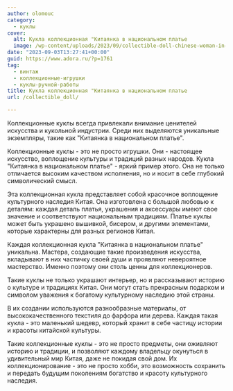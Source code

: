 ```yaml
---
author: olomouc
category:
  - куклы
cover:
  alt: Кукла коллекционная "Китаянка в национальном платье
  image: /wp-content/uploads/2023/09/collectible-doll-chinese-woman-in-national-dress.png
date: "2023-09-03T13:27:41+00:00"
guid: https://www.adora.ru/?p=1761
tag:
  - винтаж
  - коллекционные-игрушки
  - куклы-ручной-работы
title: Кукла коллекционная "Китаянка в национальном платье
url: /collectible_doll/

---
```

Коллекционные куклы всегда привлекали внимание ценителей искусства и кукольной индустрии. Среди них выделяются уникальные экземпляры, такие как "Китаянка в национальном платье".

Коллекционные куклы \- это не просто игрушки. Они \- настоящее искусство, воплощение культуры и традиций разных народов. Кукла "Китаянка в национальном платье" \- яркий пример этого. Она не только отличается высоким качеством исполнения, но и носит в себе глубокий символический смысл.

Эта коллекционная кукла представляет собой красочное воплощение культурного наследия Китая. Она изготовлена с большой любовью к деталям: каждая деталь платья, украшения и аксессуары имеют свое значение и соответствуют национальным традициям. Платье куклы может быть украшено вышивкой, бисером, и другими элементами, которые характерны для разных регионов Китая.

Каждая коллекционная кукла "Китаянка в национальном платье" уникальна. Мастера, создающие такие произведения искусства, вкладывают в них частичку своей души и проявляют невероятное мастерство. Именно поэтому они столь ценны для коллекционеров.

Такие куклы не только украшают интерьер, но и рассказывают историю о культуре и традициях Китая. Они могут стать прекрасным подарком и символом уважения к богатому культурному наследию этой страны.

В их создании используются разнообразные материалы, от высококачественного текстиля до фарфора или дерева. Каждая такая кукла \- это маленький шедевр, который хранит в себе частицу истории и красоты китайской культуры.

Такие коллекционные куклы \- это не просто предметы, они оживляют историю и традиции, и позволяют каждому владельцу окунуться в удивительный мир Китая, даже не покидая свой дом. Их коллекционирование \- это не просто хобби, это возможность сохранить и передать будущим поколениям богатство и красоту культурного наследия.
